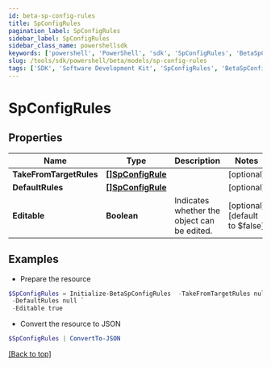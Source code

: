 ```yaml
---
id: beta-sp-config-rules
title: SpConfigRules
pagination_label: SpConfigRules
sidebar_label: SpConfigRules
sidebar_class_name: powershellsdk
keywords: ['powershell', 'PowerShell', 'sdk', 'SpConfigRules', 'BetaSpConfigRules'] 
slug: /tools/sdk/powershell/beta/models/sp-config-rules
tags: ['SDK', 'Software Development Kit', 'SpConfigRules', 'BetaSpConfigRules']
---
```



# SpConfigRules

## Properties

Name | Type | Description | Notes
------------ | ------------- | ------------- | -------------
**TakeFromTargetRules** | [**[]SpConfigRule**](sp-config-rule) |  | [optional] 
**DefaultRules** | [**[]SpConfigRule**](sp-config-rule) |  | [optional] 
**Editable** | **Boolean** | Indicates whether the object can be edited. | [optional] [default to $false]

## Examples

- Prepare the resource
```powershell
$SpConfigRules = Initialize-BetaSpConfigRules  -TakeFromTargetRules null `
 -DefaultRules null `
 -Editable true
```

- Convert the resource to JSON
```powershell
$SpConfigRules | ConvertTo-JSON
```


[[Back to top]](#) 

